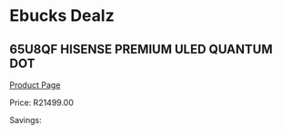 
# Ebucks Dealz
## 65U8QF HISENSE PREMIUM ULED QUANTUM DOT
[Product Page](https://www.ebucks.com/web/shop/productSelected.do?prodId=1087679885&catId=363628262)

Price: R21499.00

Savings: 


	